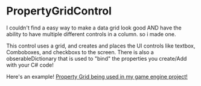 # PropertyGridControl

I couldn't find a easy way to make a data grid look good AND have the ability to have multiple different controls in a column.
so i made one.

This control uses a grid, and creates and places the UI controls like textbox, Comboboxes, and checkboxs to the screen.
There is also a obserableDictionary that is used to "bind" the properties you create/Add with your C# code!


Here's an example!
[Property Grid being used in my game engine project!](https://imgur.com/lCqNYfi)

